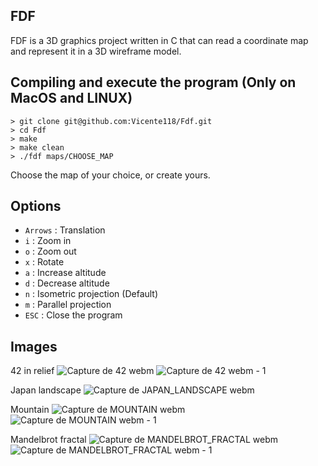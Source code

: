 ##                                                    FDF

FDF is a 3D graphics project written in C that can read a coordinate map and represent it in a 3D wireframe model.

## Compiling and execute the program (Only on MacOS and LINUX)
```
> git clone git@github.com:Vicente118/Fdf.git
> cd Fdf
> make
> make clean
> ./fdf maps/CHOOSE_MAP
```
Choose the map of your choice, or create yours.

## Options

- `Arrows` : Translation
- `i`      : Zoom in
- `o`      : Zoom out
- `x`      : Rotate
- `a`      : Increase altitude
- `d`      : Decrease altitude
- `n`      : Isometric projection (Default)
- `m`      : Parallel projection
- `ESC`    : Close the program

## Images
42 in relief
![Capture de 42 webm](https://github.com/Vicente118/Fdf/assets/150040812/eea13cb6-519d-41fb-9f0b-9c6c5939338d)
![Capture de 42 webm - 1](https://github.com/Vicente118/Fdf/assets/150040812/21bec9cd-6024-454f-bc64-8daaf240e60e)

Japan landscape
![Capture de JAPAN_LANDSCAPE webm](https://github.com/Vicente118/Fdf/assets/150040812/4b4cda59-eff6-4998-a09b-76c3f8c79698)

Mountain
![Capture de MOUNTAIN webm](https://github.com/Vicente118/Fdf/assets/150040812/ae1e6049-bdff-41d8-a6a6-fe33ca4c961e)
![Capture de MOUNTAIN webm - 1](https://github.com/Vicente118/Fdf/assets/150040812/72c70c14-de9f-4807-b7c0-057bb15520cf)

Mandelbrot fractal
![Capture de MANDELBROT_FRACTAL webm](https://github.com/Vicente118/Fdf/assets/150040812/e62d98ce-e76c-4ba6-8336-77eaf26bef7e)
![Capture de MANDELBROT_FRACTAL webm - 1](https://github.com/Vicente118/Fdf/assets/150040812/69cb7a6f-6947-43e3-b244-878109aaa963)




